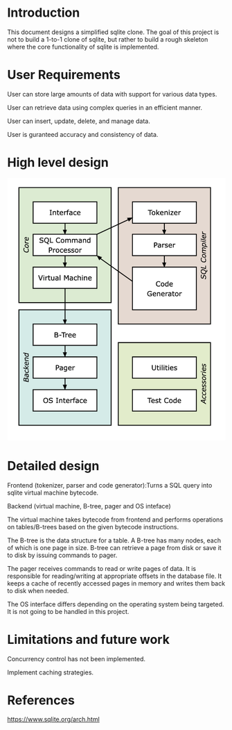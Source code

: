 # Introduction

This document designs a simplified sqlite clone. The goal of this project is not to build a 1-to-1 clone of sqlite, but rather to build a rough skeleton where the core functionality of sqlite is implemented.

# User Requirements

User can store large amounts of data with support for various data types.

User can retrieve data using complex queries in an efficient manner.

User can insert, update, delete, and manage data.

User is guranteed accuracy and consistency of data.

# High level design

![Sqlite Internals](./images/sqlite-internals.png "Sqlite Internals")

# Detailed design

Frontend (tokenizer, parser and code generator):Turns a SQL query into sqlite virtual machine bytecode.

Backend (virtual machine, B-tree, pager and OS inteface)

The virtual machine takes bytecode from frontend and performs operations on tables/B-trees based on the given bytecode instructions.
 
The B-tree is the data structure for a table. A B-tree has many nodes, each of which is one page in size. B-tree can retrieve a page from disk or save it to disk by issuing commands to pager.

The pager receives commands to read or write pages of data. It is responsible for reading/writing at appropriate offsets in the database file. It keeps a cache of recently accessed pages in memory and writes them back to disk when needed.

The OS interface differs depending on the operating system being targeted. It is not going to be handled in this project.

# Limitations and future work

Concurrency control has not been implemented.

Implement caching strategies.

# References

https://www.sqlite.org/arch.html
